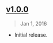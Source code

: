 ## [v1.0.0]
> Jan 1, 2016

- Initial release.

[v1.0.0]: https://github.com/rstacuz/deku-memoize/tree/v1.0.0

